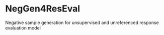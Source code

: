 # NegGen4ResEval
Negative sample generation for unsupervised and unreferenced response evaluation model
